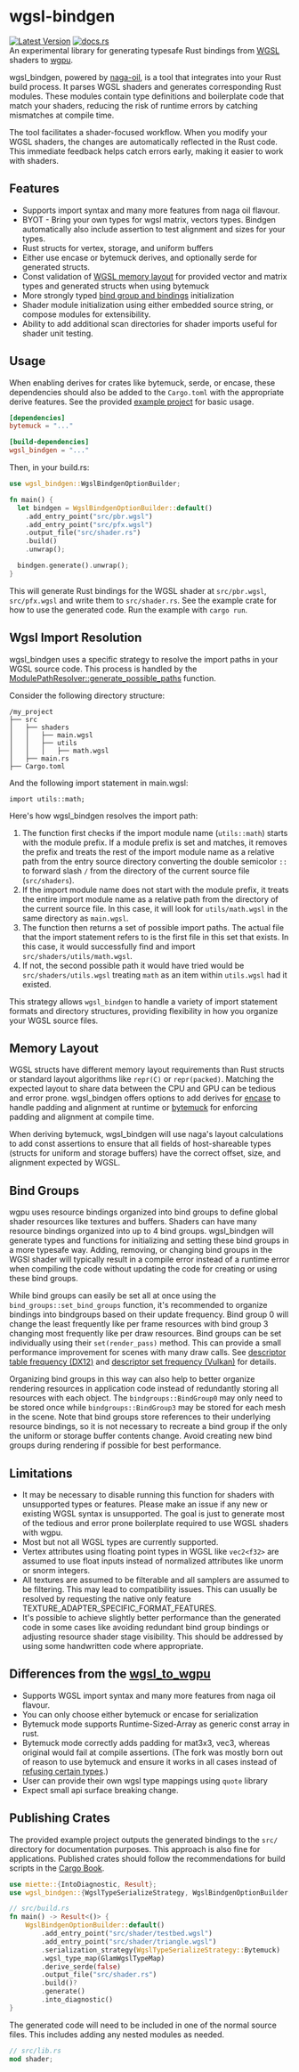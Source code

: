 # wgsl-bindgen
[![Latest Version](https://img.shields.io/crates/v/wgsl_bindgen.svg)](https://crates.io/crates/wgsl_bindgen) [![docs.rs](https://docs.rs/wgsl_bindgen/badge.svg)](https://docs.rs/wgsl_bindgen)  
An experimental library for generating typesafe Rust bindings from [WGSL](https://www.w3.org/TR/WGSL/) shaders to [wgpu](https://github.com/gfx-rs/wgpu).

wgsl_bindgen, powered by [naga-oil](https://github.com/bevyengine/naga_oil), is a tool that integrates into your Rust build process. It parses WGSL shaders and generates corresponding Rust modules. These modules contain type definitions and boilerplate code that match your shaders, reducing the risk of runtime errors by catching mismatches at compile time.

The tool facilitates a shader-focused workflow. When you modify your WGSL shaders, the changes are automatically reflected in the Rust code. This immediate feedback helps catch errors early, making it easier to work with shaders.

## Features
- Supports import syntax and many more features from naga oil flavour.
- BYOT - Bring your own types for wgsl matrix, vectors types. Bindgen automatically also include assertion to test alignment and sizes for your types.
- Rust structs for vertex, storage, and uniform buffers
- Either use encase or bytemuck derives, and optionally serde for generated structs.
- Const validation of [WGSL memory layout](#memory-layout) for provided vector and matrix types and generated structs when using bytemuck
- More strongly typed [bind group and bindings](#bind-groups) initialization
- Shader module initialization using either embedded source string, or compose modules for extensibility.
- Ability to add additional scan directories for shader imports useful for shader unit testing.

## Usage
When enabling derives for crates like bytemuck, serde, or encase, these dependencies should also be added to the `Cargo.toml` with the appropriate derive features. See the provided [example project](https://github.com/Swoorup/wgsl-bindgen/tree/main/example) for basic usage.

```toml
[dependencies]
bytemuck = "..."

[build-dependencies]
wgsl_bindgen = "..."
```

Then, in your build.rs:

```rust
use wgsl_bindgen::WgslBindgenOptionBuilder;

fn main() {
  let bindgen = WgslBindgenOptionBuilder::default()
    .add_entry_point("src/pbr.wgsl")
    .add_entry_point("src/pfx.wgsl")
    .output_file("src/shader.rs")
    .build()
    .unwrap();

  bindgen.generate().unwrap();
}
```

This will generate Rust bindings for the WGSL shader at `src/pbr.wgsl`, `src/pfx.wgsl` and write them to `src/shader.rs`.
See the example crate for how to use the generated code. Run the example with `cargo run`.

## Wgsl Import Resolution

wgsl_bindgen uses a specific strategy to resolve the import paths in your WGSL source code. This process is handled by the [ModulePathResolver::generate_possible_paths](https://github.com/Swoorup/wgsl-bindgen/blob/3e581089e21b245bd85feecdc94f3f1d9310aacc/wgsl_bindgen/src/bevy_util/module_path_resolver.rs#L32) function.

Consider the following directory structure:

```
/my_project
├── src
│   ├── shaders
│   │   ├── main.wgsl
│   │   ├── utils
│   │   │   ├── math.wgsl
│   ├── main.rs
├── Cargo.toml
```

And the following import statement in main.wgsl:

```
import utils::math;
```

Here's how wgsl_bindgen resolves the import path:

1. The function first checks if the import module name (`utils::math`) starts with the module prefix. If a module prefix is set and matches, it removes the prefix and treats the rest of the import module name as a relative path from the entry source directory converting the double semicolor `::` to forward slash `/` from the directory of the current source file (`src/shaders`).
2. If the import module name does not start with the module prefix, it treats the entire import module name as a relative path from the directory of the current source file. In this case, it will look for `utils/math.wgsl` in the same directory as `main.wgsl`.
3. The function then returns a set of possible import paths. The actual file that the import statement refers to is the first file in this set that exists. In this case, it would successfully find and import `src/shaders/utils/math.wgsl`. 
2. If not, the second possible path it would have tried would be `src/shaders/utils.wgsl` treating `math` as an item within `utils.wgsl` had it existed.

This strategy allows `wgsl_bindgen` to handle a variety of import statement formats and directory structures, providing flexibility in how you organize your WGSL source files.

## Memory Layout
WGSL structs have different memory layout requirements than Rust structs or standard layout algorithms like `repr(C)` or `repr(packed)`. Matching the expected layout to share data between the CPU and GPU can be tedious and error prone. wgsl_bindgen offers options to add derives for [encase](https://crates.io/crates/encase) to handle padding and alignment at runtime or [bytemuck](https://crates.io/crates/bytemuck) for enforcing padding and alignment at compile time. 

When deriving bytemuck, wgsl_bindgen will use naga's layout calculations to add const assertions to ensure that all fields of host-shareable types (structs for uniform and storage buffers) have the correct offset, size, and alignment expected by WGSL. 

## Bind Groups
wgpu uses resource bindings organized into bind groups to define global shader resources like textures and buffers. Shaders can have many resource bindings organized into up to 4 bind groups. wgsl_bindgen will generate types and functions for initializing and setting these bind groups in a more typesafe way. Adding, removing, or changing bind groups in the WGSl shader will typically result in a compile error instead of a runtime error when compiling the code without updating the code for creating or using these bind groups.

While bind groups can easily be set all at once using the `bind_groups::set_bind_groups` function, it's recommended to organize bindings into bindgroups based on their update frequency. Bind group 0 will change the least frequently like per frame resources with bind group 3 changing most frequently like per draw resources. Bind groups can be set individually using their `set(render_pass)` method. This can provide a small performance improvement for scenes with many draw calls. See [descriptor table frequency (DX12)](https://learn.microsoft.com/en-us/windows/win32/direct3d12/advanced-use-of-descriptor-tables#changing-descriptor-table-entries-between-rendering-calls) and [descriptor set frequency (Vulkan)](https://vkguide.dev/docs/chapter-4/descriptors/#mental-model) for details.

Organizing bind groups in this way can also help to better organize rendering resources in application code instead of redundantly storing all resources with each object. The `bindgroups::BindGroup0` may only need to be stored once while `bindgroups::BindGroup3` may be stored for each mesh in the scene. Note that bind groups store references to their underlying resource bindings, so it is not necessary to recreate a bind group if the only the uniform or storage buffer contents change. Avoid creating new bind groups during rendering if possible for best performance.

## Limitations
- It may be necessary to disable running this function for shaders with unsupported types or features.
Please make an issue if any new or existing WGSL syntax is unsupported.
The goal is just to generate most of the tedious and error prone boilerplate required to use WGSL shaders with wgpu.
- Most but not all WGSL types are currently supported.
- Vertex attributes using floating point types in WGSL like `vec2<f32>` are assumed to use float inputs instead of normalized attributes like unorm or snorm integers.
- All textures are assumed to be filterable and all samplers are assumed to be filtering. This may lead to compatibility issues. This can usually be resolved by requesting the native only feature TEXTURE_ADAPTER_SPECIFIC_FORMAT_FEATURES.
- It's possible to achieve slightly better performance than the generated code in some cases like avoiding redundant bind group bindings or adjusting resource shader stage visibility. This should be addressed by using some handwritten code where appropriate.

## Differences from the [wgsl_to_wgpu](https://github.com/ScanMountGoat/wgsl_to_wgpu/) 
- Supports WGSL import syntax and many more features from naga oil flavour.
- You can only choose either bytemuck or encase for serialization
- Bytemuck mode supports Runtime-Sized-Array as generic const array in rust. 
- Bytemuck mode correctly adds padding for mat3x3, vec3, whereas original would fail at compile assertions. 
  (The fork was mostly born out of reason to use bytemuck and ensure it works in all cases instead of [refusing certain types](https://github.com/ScanMountGoat/wgsl_to_wgpu/pull/52).)
- User can provide their own wgsl type mappings using `quote` library
- Expect small api surface breaking change.

## Publishing Crates
The provided example project outputs the generated bindings to the `src/` directory for documentation purposes. 
This approach is also fine for applications. Published crates should follow the recommendations for build scripts in the [Cargo Book](https://doc.rust-lang.org/cargo/reference/build-scripts.html#case-study-code-generation).

```rust
use miette::{IntoDiagnostic, Result};
use wgsl_bindgen::{WgslTypeSerializeStrategy, WgslBindgenOptionBuilder, GlamWgslTypeMap};

// src/build.rs
fn main() -> Result<()> {
    WgslBindgenOptionBuilder::default()
        .add_entry_point("src/shader/testbed.wgsl")
        .add_entry_point("src/shader/triangle.wgsl")
        .serialization_strategy(WgslTypeSerializeStrategy::Bytemuck)
        .wgsl_type_map(GlamWgslTypeMap)
        .derive_serde(false)
        .output_file("src/shader.rs")
        .build()?
        .generate()
        .into_diagnostic()
}
```

The generated code will need to be included in one of the normal source files. This includes adding any nested modules as needed.

```rust
// src/lib.rs
mod shader;
```
